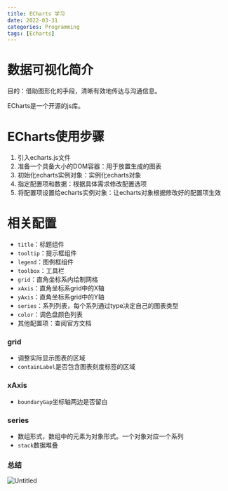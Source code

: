 ```yaml
---
title: ECharts 学习
date: 2022-03-31
categories: Programming
tags: [Echarts]
---
```


# 数据可视化简介

目的：借助图形化的手段，清晰有效地传达与沟通信息。

ECharts是一个开源的js库。

# ECharts使用步骤

1. 引入echarts.js文件
2. 准备一个具备大小的DOM容器：用于放置生成的图表
3. 初始化echarts实例对象：实例化echarts对象
4. 指定配置项和数据：根据具体需求修改配置选项
5. 将配置项设置给echarts实例对象：让echarts对象根据修改好的配置项生效

# 相关配置

- `title`：标题组件
- `tooltip`：提示框组件
- `legend`：图例框组件
- `toolbox`：工具栏
- `grid`：直角坐标系内绘制网格
- `xAxis`：直角坐标系grid中的X轴
- `yAxis`：直角坐标系grid中的Y轴
- `series`：系列列表，每个系列通过type决定自己的图表类型
- `color`：调色盘颜色列表
- 其他配置项：查阅官方文档

### grid

- 调整实际显示图表的区域
- `containLabel`是否包含图表刻度标签的区域

### xAxis

- `boundaryGap`坐标轴两边是否留白

### series

- 数组形式，数组中的元素为对象形式。一个对象对应一个系列
- `stack`数据堆叠

### 总结

![Untitled](https://p.ipic.vip/dmw7q6.png)